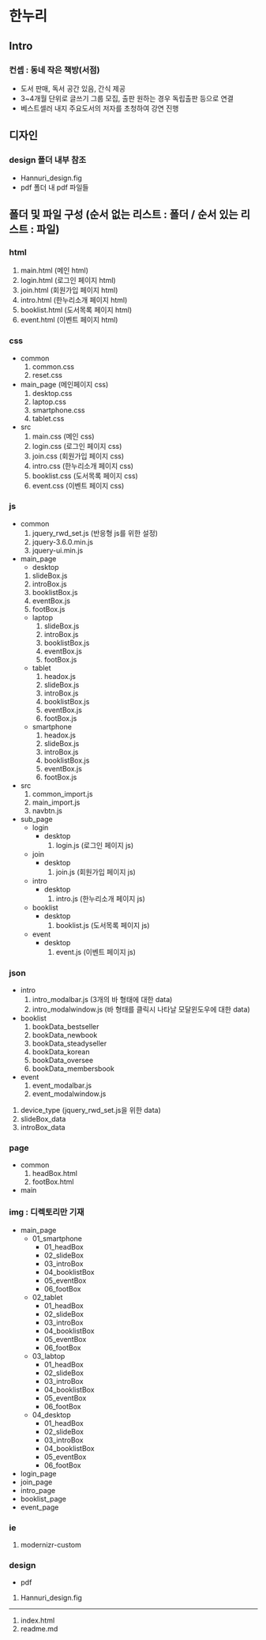 # 한누리
## Intro
### 컨셉 : 동네 작은 책방(서점)
- 도서 판매, 독서 공간 있음, 간식 제공
- 3~4개월 단위로 글쓰기 그룹 모집, 출판 원하는 경우 독립출판 등으로 연결
- 베스트셀러 내지 주요도서의 저자를 초청하여 강연 진행

## 디자인
### design 폴더 내부 참조
- Hannuri_design.fig 
- pdf 폴더 내 pdf 파일들

## 폴더 및 파일 구성 (순서 없는 리스트 : 폴더 / 순서 있는 리스트 : 파일)
### html
1. main.html (메인 html)  
1. login.html (로그인 페이지 html)
1. join.html (회원가입 페이지 html)
1. intro.html (한누리소개 페이지 html)
1. booklist.html (도서목록 페이지 html)
1. event.html (이벤트 페이지 html)
### css
- common
  1. common.css
  1. reset.css
- main_page (메인페이지 css)
  1. desktop.css
  1. laptop.css
  1. smartphone.css
  1. tablet.css
- src
  1. main.css (메인 css)
  1. login.css (로그인 페이지 css)
  1. join.css (회원가입 페이지 css)
  1. intro.css (한누리소개 페이지 css)
  1. booklist.css (도서목록 페이지 css)
  1. event.css (이벤트 페이지 css)
### js
- common
  1. jquery_rwd_set.js (반응형 js를 위한 설정)
  1. jquery-3.6.0.min.js
  1. jquery-ui.min.js
- main_page
   - desktop
    1. slideBox.js
    1. introBox.js
    1. booklistBox.js
    1. eventBox.js
    1. footBox.js
  - laptop
    1. slideBox.js
    1. introBox.js
    1. booklistBox.js
    1. eventBox.js
    1. footBox.js
  - tablet
    1. headox.js
    1. slideBox.js
    1. introBox.js
    1. booklistBox.js
    1. eventBox.js
    1. footBox.js
  - smartphone
    1. headox.js
    1. slideBox.js
    1. introBox.js
    1. booklistBox.js
    1. eventBox.js
    1. footBox.js
- src
  1. common_import.js
  1. main_import.js
  1. navbtn.js
- sub_page
  - login
    - desktop
        1. login.js (로그인 페이지 js)
  - join
    - desktop
        1. join.js (회원가입 페이지 js)
  - intro
    - desktop
        1. intro.js (한누리소개 페이지 js)
  - booklist
    - desktop
        1. booklist.js (도서목록 페이지 js)
  - event
    - desktop
        1. event.js (이벤트 페이지 js)


### json
- intro
  1. intro_modalbar.js (3개의 바 형태에 대한 data)
  1. intro_modalwindow.js (바 형태를 클릭시 나타날 모달윈도우에 대한 data)
- booklist
  1. bookData_bestseller
  1. bookData_newbook
  1. bookData_steadyseller
  1. bookData_korean
  1. bookData_oversee
  1. bookData_membersbook
- event
  1. event_modalbar.js
  1. event_modalwindow.js
1. device_type (jquery_rwd_set.js을 위한 data)
1. slideBox_data
1. introBox_data

### page
- common
  1. headBox.html
  2. footBox.html
- main

### img : 디렉토리만 기재
- main_page
  - 01_smartphone
    - 01_headBox
    - 02_slideBox
    - 03_introBox
    - 04_booklistBox
    - 05_eventBox
    - 06_footBox
  - 02_tablet
    - 01_headBox
    - 02_slideBox
    - 03_introBox
    - 04_booklistBox
    - 05_eventBox
    - 06_footBox
  - 03_labtop
    - 01_headBox
    - 02_slideBox
    - 03_introBox
    - 04_booklistBox
    - 05_eventBox
    - 06_footBox
  - 04_desktop
    - 01_headBox
    - 02_slideBox
    - 03_introBox
    - 04_booklistBox
    - 05_eventBox
    - 06_footBox
- login_page
- join_page
- intro_page
- booklist_page
- event_page

### ie
1. modernizr-custom

### design
- pdf
1. Hannuri_design.fig
---
1. index.html
1. readme.md

